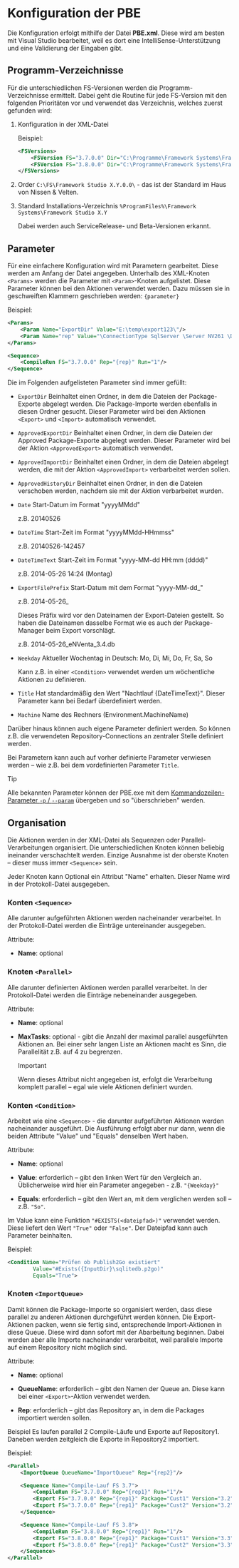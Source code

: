 # Konfiguration der PBE

Die Konfiguration erfolgt mithilfe der Datei **PBE.xml**. Diese wird am besten mit Visual Studio bearbeitet, weil es dort eine IntelliSense-Unterstützung und eine Validierung der Eingaben gibt.

## Programm-Verzeichnisse

Für die unterschiedlichen FS-Versionen werden die Programm-Verzeichnisse ermittelt. Dabei geht die Routine für jede FS-Version mit den folgenden Prioritäten vor und verwendet das Verzeichnis, welches zuerst gefunden wird:

1. Konfiguration in der XML-Datei

    Beispiel:

    ```xml
    <FSVersions>
        <FSVersion FS="3.7.0.0" Dir="C:\Programme\Framework Systems\FrameworkStudio 3.7.3"/>
        <FSVersion FS="3.8.0.0" Dir="C:\Programme\Framework Systems\FrameworkStudio 3.8"/>
    </FSVersions>
    ```

2. Order `C:\FS\Framework Studio X.Y.0.0\` - das ist der Standard im Haus von Nissen & Velten.

3. Standard Installations-Verzeichnis `%ProgramFiles%\Framework Systems\Framework Studio X.Y`

    Dabei werden auch ServiceRelease- und Beta-Versionen erkannt.

## Parameter

Für eine einfachere Konfiguration wird mit Parametern gearbeitet. Diese werden am Anfang der Datei angegeben. Unterhalb des XML-Knoten `<Params>` werden die Parameter mit `<Param>`-Knoten aufgelistet. Diese Parameter können bei den Aktionen verwendet werden. Dazu müssen sie in geschweiften Klammern geschrieben werden: `{parameter}`

Beispiel:

```xml
<Params>
    <Param Name="ExportDir" Value="E:\temp\export123\"/>
    <Param Name="rep" Value="\ConnectionType SqlServer \Server NV261 \Database FSDemo37 \DBUser sa \DBPassword sql2005"/>
</Params>

<Sequence>
    <CompileRun FS="3.7.0.0" Rep="{rep}" Run="1"/>
</Sequence>
```

Die im Folgenden aufgelisteten Parameter sind immer gefüllt:

* `ExportDir` Beinhaltet einen Ordner, in dem die Dateien der Package-Exporte abgelegt werden. Die Package-Importe werden ebenfalls in diesen Ordner gesucht. Dieser Parameter wird bei den Aktionen `<Export>` und `<Import>` automatisch verwendet.

* `ApprovedExportDir` Beinhaltet einen Ordner, in dem die Dateien der Approved Package-Exporte abgelegt werden.
Dieser Parameter wird bei der Aktion `<ApprovedExport>` automatisch verwendet.

* `ApprovedImportDir` Beinhaltet einen Ordner, in dem die Dateien abgelegt werden, die mit der Aktion `<ApprovedImport>` verbarbeitet werden sollen.

* `ApprovedHistoryDir` Beinhaltet einen Ordner, in den die Dateien verschoben werden, nachdem sie mit der Aktion <ApprovedImport> verbarbeitet wurden.

* `Date` Start-Datum im Format "yyyyMMdd"

    z.B. 20140526

* `DateTime` Start-Zeit im Format "yyyyMMdd-HHmmss"
  
  z.B. 20140526-142457

* `DateTimeText` Start-Zeit im Format "yyyy-MM-dd HH:mm (dddd)"

  z.B. 2014-05-26 14:24 (Montag)

* `ExportFilePrefix` Start-Datum mit dem Format "yyyy-MM-dd_"

  z.B. 2014-05-26_

  Dieses Präfix wird vor den Dateinamen der Export-Dateien gestellt. So haben die Dateinamen dasselbe Format wie es auch der Package-Manager beim Export vorschlägt.

  z.B. 2014-05-26_eNVenta_3.4.db

* `Weekday` Aktueller Wochentag in Deutsch: Mo, Di, Mi, Do, Fr, Sa, So

  Kann z.B. in einer `<Condition>` verwendet werden um wöchentliche Aktionen zu definieren.

* `Title` Hat standardmäßig den Wert "Nachtlauf {DateTimeText}". Dieser Parameter kann bei Bedarf überdefiniert werden.

* `Machine` Name des Rechners (Environment.MachineName)

Darüber hinaus können auch eigene Parameter definiert werden. So können z.B. die verwendeten Repository-Connections an zentraler Stelle definiert werden.

Bei Parametern kann auch auf vorher definierte Parameter verwiesen werden – wie z.B. bei dem vordefinierten Parameter `Title`.

> [!TIP]
> Alle bekannten Parameter können der PBE.exe mit dem [Kommandozeilen-Parameter `-p` / `--param`](commandline-parameter.md#-p----param) übergeben und so "überschrieben" werden.

## Organisation

Die Aktionen werden in der XML-Datei als Sequenzen oder Parallel-Verarbeitungen organisiert. Die unterschiedlichen Knoten können beliebig ineinander verschachtelt werden. Einzige Ausnahme ist der oberste Knoten – dieser muss immer `<Sequence>` sein.

Jeder Knoten kann Optional ein Attribut "Name" erhalten. Dieser Name wird in der Protokoll-Datei ausgegeben.

### Konten `<Sequence>`

Alle darunter aufgeführten Aktionen werden nacheinander verarbeitet. In der Protokoll-Datei werden die Einträge untereinander ausgegeben.

Attribute:

* **Name**: optional

### Knoten `<Parallel>`

Alle darunter definierten Aktionen werden parallel verarbeitet. In der Protokoll-Datei werden die Einträge nebeneinander ausgegeben.

Attribute:

* **Name**: optional

* **MaxTasks**: optional - gibt die Anzahl der maximal parallel ausgeführten Aktionen an. Bei einer sehr langen Liste an Aktionen macht es Sinn, die Parallelität z.B. auf 4 zu begrenzen.

  > [!IMPORTANT]
  > Wenn dieses Attribut nicht angegeben ist, erfolgt die Verarbeitung komplett parallel – egal wie viele Aktionen definiert wurden.

### Konten `<Condition>`

Arbeitet wie eine `<Sequence>` - die darunter aufgeführten Aktionen werden nacheinander ausgeführt. Die Ausführung erfolgt aber nur dann, wenn die beiden Attribute "Value" und "Equals" denselben Wert haben.

Attribute:

* **Name**: optional

* **Value**: erforderlich – gibt den linken Wert für den Vergleich an. Üblicherweise wird hier ein Parameter angegeben - z.B. `"{Weekday}"`

* **Equals**: erforderlich – gibt den Wert an, mit dem verglichen werden soll – z.B. `"So"`.

Im Value kann eine Funktion `"#EXISTS(<dateipfad>)"` verwendet werden. Diese liefert den Wert `"True"` oder `"False"`. Der Dateipfad kann auch Parameter beinhalten.

Beispiel:

```xml
<Condition Name="Prüfen ob Publish2Go existiert"
        Value="#Exists({InputDir}\sqlitedb.p2go)"
        Equals="True">
```

### Knoten `<ImportQueue>`

Damit können die Package-Importe so organisiert werden, dass diese parallel zu anderen Aktionen durchgeführt werden können. Die Export-Aktionen packen, wenn sie fertig sind, entsprechende Import-Aktionen in diese Queue. Diese wird dann sofort mit der Abarbeitung beginnen. Dabei werden aber alle Importe nacheinander verarbeitet, weil parallele Importe auf einem Repository nicht möglich sind.

Attribute:

* **Name**: optional

* **QueueName**: erforderlich – gibt den Namen der Queue an. Diese kann bei einer `<Export>`-Aktion verwendet werden.

* **Rep**: erforderlich – gibt das Repository an, in dem die Packages importiert werden sollen.

Beispiel
Es laufen parallel 2 Compile-Läufe und Exporte auf Repository1. Daneben werden zeitgleich die Exporte in Repository2 importiert.

Beispiel:

```xml
<Parallel>
    <ImportQueue QueueName="ImportQueue" Rep="{rep2}"/>

    <Sequence Name="Compile-Lauf FS 3.7">
        <CompileRun FS="3.7.0.0" Rep="{rep1}" Run="1"/>
        <Export FS="3.7.0.0" Rep="{rep1}" Package="Cust1" Version="3.2" Queue="ImportQueue"/>
        <Export FS="3.7.0.0" Rep="{rep1}" Package="Cust2" Version="3.2" Queue="ImportQueue"/>
    </Sequence>

    <Sequence Name="Compile-Lauf FS 3.8">
        <CompileRun FS="3.8.0.0" Rep="{rep1}" Run="1"/>
        <Export FS="3.8.0.0" Rep="{rep1}" Package="Cust1" Version="3.3" Queue="ImportQueue"/>
        <Export FS="3.8.0.0" Rep="{rep1}" Package="Cust2" Version="3.3" Queue="ImportQueue"/>
    </Sequence>
</Parallel>
```
